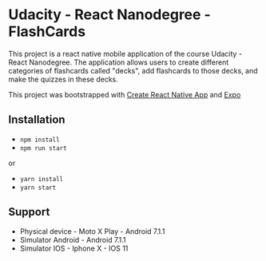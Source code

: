 # Udacity - React Nanodegree - FlashCards

This project is a react native mobile application of the course Udacity - React Nanodegree.
The application allows users to create different categories of flashcards called "decks", add flashcards to those decks, and make the quizzes in these decks.

This project was bootstrapped with [Create React Native App](https://github.com/react-community/create-react-native-app) and [Expo](https://expo.io/learn)


## Installation

* `npm install`
* `npm run start`

or 

* `yarn install`
* `yarn start`

## Support

* Physical device - Moto X Play - Android 7.1.1
* Simulator Android - Android 7.1.1
* Simulator IOS - Iphone X - IOS 11